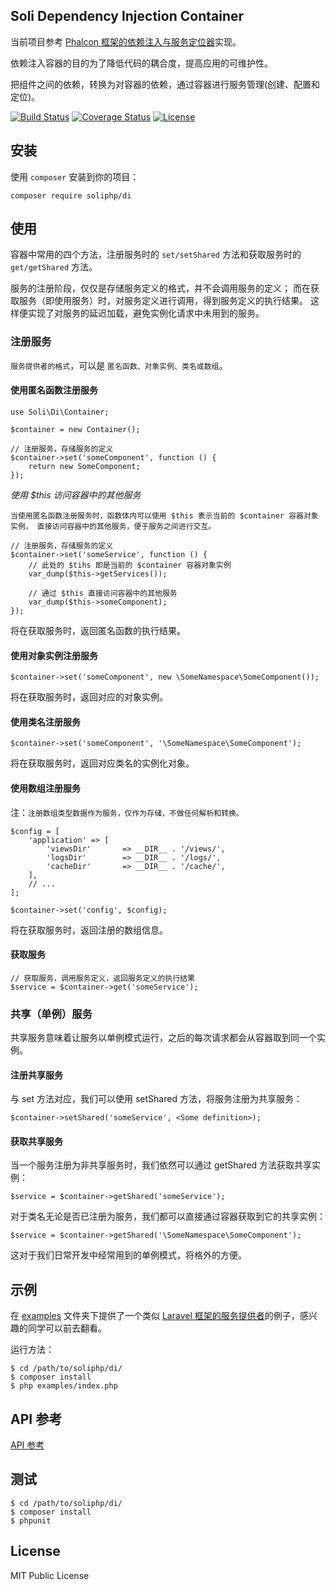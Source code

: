Soli Dependency Injection Container
------------------

当前项目参考 [Phalcon 框架的依赖注入与服务定位器]实现。

依赖注入容器的目的为了降低代码的耦合度，提高应用的可维护性。

把组件之间的依赖，转换为对容器的依赖，通过容器进行服务管理(创建、配置和定位)。

[![Build Status](https://travis-ci.org/soliphp/di.svg?branch=master)](https://travis-ci.org/soliphp/di)
[![Coverage Status](https://coveralls.io/repos/github/soliphp/di/badge.svg?branch=master)](https://coveralls.io/github/soliphp/di?branch=master)
[![License](https://poser.pugx.org/soliphp/di/license)](https://packagist.org/packages/soliphp/di)

## 安装

使用 `composer` 安装到你的项目：

    composer require soliphp/di

## 使用

容器中常用的四个方法，注册服务时的 `set/setShared` 方法和获取服务时的 `get/getShared` 方法。

服务的注册阶段，仅仅是存储服务定义的格式，并不会调用服务的定义；
而在获取服务（即使用服务）时，对服务定义进行调用，得到服务定义的执行结果。
这样便实现了对服务的延迟加载，避免实例化请求中未用到的服务。

### 注册服务

`服务提供者的格式`，可以是 `匿名函数、对象实例、类名或数组`。

#### 使用匿名函数注册服务

    use Soli\Di\Container;

    $container = new Container();

    // 注册服务，存储服务的定义
    $container->set('someComponent', function () {
        return new SomeComponent;
    });

*使用 $this 访问容器中的其他服务*

`当使用匿名函数注册服务时，函数体内可以使用 $this 表示当前的 $container 容器对象实例，
直接访问容器中的其他服务，便于服务之间进行交互。`

    // 注册服务，存储服务的定义
    $container->set('someService', function () {
        // 此处的 $tihs 即是当前的 $container 容器对象实例
        var_dump($this->getServices());

        // 通过 $this 直接访问容器中的其他服务
        var_dump($this->someComponent);
    });

将在获取服务时，返回匿名函数的执行结果。

#### 使用对象实例注册服务

    $container->set('someComponent', new \SomeNamespace\SomeComponent());

将在获取服务时，返回对应的对象实例。

#### 使用类名注册服务

    $container->set('someComponent', '\SomeNamespace\SomeComponent');

将在获取服务时，返回对应类名的实例化对象。

#### 使用数组注册服务

注：`注册数组类型数据作为服务，仅作为存储，不做任何解析和转换。`

    $config = [
        'application' => [
            'viewsDir'       => __DIR__ . '/views/',
            'logsDir'        => __DIR__ . '/logs/',
            'cacheDir'       => __DIR__ . '/cache/',
        ],
        // ...
    ];

    $container->set('config', $config);

将在获取服务时，返回注册的数组信息。

#### 获取服务

    // 获取服务，调用服务定义，返回服务定义的执行结果
    $service = $container->get('someService');

### 共享（单例）服务

共享服务意味着让服务以单例模式运行，之后的每次请求都会从容器取到同一个实例。

#### 注册共享服务

与 set 方法对应，我们可以使用 setShared 方法，将服务注册为共享服务：

    $container->setShared('someService', <Some definition>);

#### 获取共享服务

当一个服务注册为非共享服务时，我们依然可以通过 getShared 方法获取共享实例：

    $service = $container->getShared('someService');

对于类名无论是否已注册为服务，我们都可以直接通过容器获取到它的共享实例：

    $service = $container->getShared('\SomeNamespace\SomeComponent');

这对于我们日常开发中经常用到的单例模式，将格外的方便。

## 示例

在 [examples] 文件夹下提供了一个类似 [Laravel 框架的服务提供者]的例子，感兴趣的同学可以前去翻看。

运行方法：

    $ cd /path/to/soliphp/di/
    $ composer install
    $ php examples/index.php

## API 参考

[API 参考]

## 测试

    $ cd /path/to/soliphp/di/
    $ composer install
    $ phpunit

## License

MIT Public License


[Phalcon 框架的依赖注入与服务定位器]: https://docs.phalconphp.com/en/latest/di
[API 参考]: http://soli-api.aboutc.net/Soli/Di.html
[examples]: examples
[Laravel 框架的服务提供者]: https://laravel.com/docs/5.4/providers
